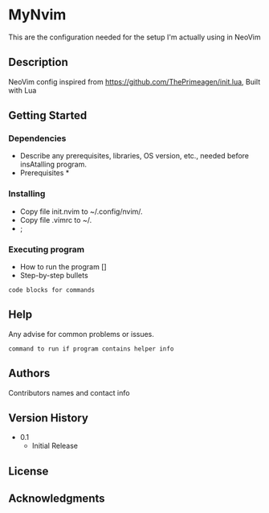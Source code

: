 # MyNvim

This are the configuration needed for the setup I'm actually using in NeoVim

## Description

NeoVim config inspired from https://github.com/ThePrimeagen/init.lua,
Built with Lua

## Getting Started

### Dependencies

* Describe any prerequisites, libraries, OS version, etc., needed before insAtalling program.
* Prerequisites
    * 

### Installing

* Copy file init.nvim to ~/.config/nvim/.
* Copy file .vimrc to ~/.
* ;

### Executing program

* How to run the program []
* Step-by-step bullets
```
code blocks for commands
```
## Help

Any advise for common problems or issues.
```
command to run if program contains helper info
```

## Authors

Contributors names and contact info


## Version History

* 0.1
    * Initial Release

## License


## Acknowledgments
